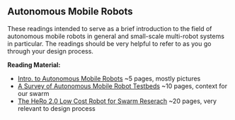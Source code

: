 <link rel="stylesheet" type="text/css" href="../../assets/css/styles.css">

## Autonomous Mobile Robots

These readings intended to serve as a brief introduction to the field of autonomous mobile robots in general and small-scale multi-robot systems in particular. The readings should be very helpful to refer to as you go through your design process. 

**Reading Material:**
- [Intro. to Autonomous Mobile Robots](assets/Pages_IntroAutRobots.pdf) ~5 pages, mostly pictures
- [A Survey of Autonomous Mobile Robot Testbeds](assets/Testbeds_survey.pdf) ~10 pages, context for our swarm
- [The HeRo 2.0 Low Cost Robot for Swarm Reserach](assets/hero2.pdf) ~20 pages, very relevant to design process